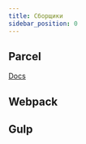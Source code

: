 ```yaml
---
title: Сборщики
sidebar_position: 0
---
```


## Parcel

[Docs](https://parceljs.org/)

## Webpack

## Gulp

